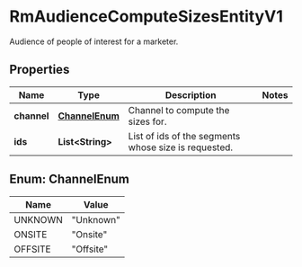 

# RmAudienceComputeSizesEntityV1

Audience of people of interest for a marketer.

## Properties

| Name | Type | Description | Notes |
|------------ | ------------- | ------------- | -------------|
|**channel** | [**ChannelEnum**](#ChannelEnum) | Channel to compute the sizes for. |  |
|**ids** | **List&lt;String&gt;** | List of ids of the segments whose size is requested. |  |



## Enum: ChannelEnum

| Name | Value |
|---- | -----|
| UNKNOWN | &quot;Unknown&quot; |
| ONSITE | &quot;Onsite&quot; |
| OFFSITE | &quot;Offsite&quot; |



